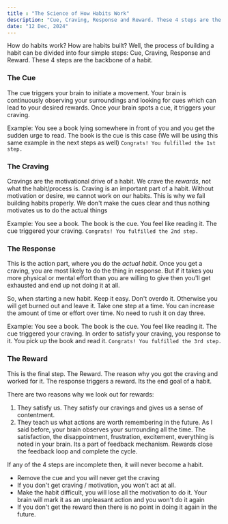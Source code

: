 ```yaml
---
title : "The Science of How Habits Work"
description: "Cue, Craving, Response and Reward. These 4 steps are the backbone of a habit."
date: "12 Dec, 2024"
---
```

How do habits work? How are habits built? Well, the process of building a habit can be divided into four simple steps: Cue, Craving, Response and Reward. These 4 steps are the backbone of a habit.

### The Cue 
The cue triggers your brain to initiate a movement. Your brain is continuously observing your surroundings and looking for cues which can lead to your desired rewards. Once your brain spots a cue, it triggers your craving. 

Example: You see a book lying somewhere in front of you and you get the sudden urge to read. The book is the cue is this case (We will be using this same example in the next steps as well) `Congrats! You fulfilled the 1st step.`


### The Craving
Cravings are the motivational drive of a habit. We crave the *rewards*, not what the habit/process is. Craving is an important part of a habit. Without motivation or desire, we cannot work on our habits. This is why we fail building habits properly. We don't make the cues clear and thus nothing motivates us to do the actual things

Example: You see a book. The book is the cue. You feel like reading it. The cue triggered your craving. `Congrats! You fulfilled the 2nd step.`


### The Response
This is the action part, where you do the *actual habit*. Once you get a craving, you are most likely to do the thing in response. But if it takes you more physical or mental effort than you are willing to give then you'll get exhausted and end up not doing it at all. 

So, when starting a new habit. Keep it easy. Don't overdo it. Otherwise you will get burned out and leave it. Take one step at a time. You can increase the amount of time or effort over time. No need to rush it on day three.

Example: You see a book. The book is the cue. You feel like reading it. The cue triggered your craving. In order to satisfy your craving, you response to it. You pick up the book and read it. `Congrats! You fulfilled the 3rd step.`


### The Reward 
This is the final step. The Reward. The reason why you got the craving and worked for it. The response triggers a reward. Its the end goal of a habit. 

There are two reasons why we look out for rewards: 
1. <span class="pen-black">They satisfy us.</span> They satisfy our cravings and gives us a sense of contentment.
2. <span class="pen-black">They teach us what actions are worth remembering in the future.</span> As I said before, your brain observes your surrounding all the time. The satisfaction, the disappointment, frustration, excitement, everything is noted in your brain. Its a part of feedback mechanism. Rewards close the feedback loop and complete the cycle.

If any of the 4 steps are incomplete then, it will never become a habit. 
- Remove the cue and you will never get the craving
- If you don't get craving / motivation, you won't act at all.
- Make the habit difficult, you will lose all the motivation to do it. Your brain will mark it as an unpleasant action and you won't do it again
- If you don't get the reward then there is no point in doing it again in the future. 
